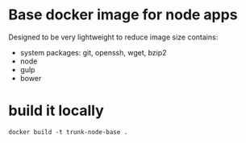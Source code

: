 # Base docker image for node apps
Designed to be very lightweight to reduce image size
contains:
- system packages: git, openssh, wget, bzip2
- node
- gulp
- bower

# build it locally 
```
docker build -t trunk-node-base .
```
